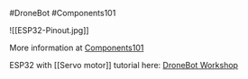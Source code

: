 #DroneBot #Components101

![[ESP32-Pinout.jpg]]



More information at [Components101](https://components101.com/microcontrollers/esp32-devkitc)

ESP32 with [[Servo motor]] tutorial here: [DroneBot Workshop](https://dronebotworkshop.com/esp32-servo/)